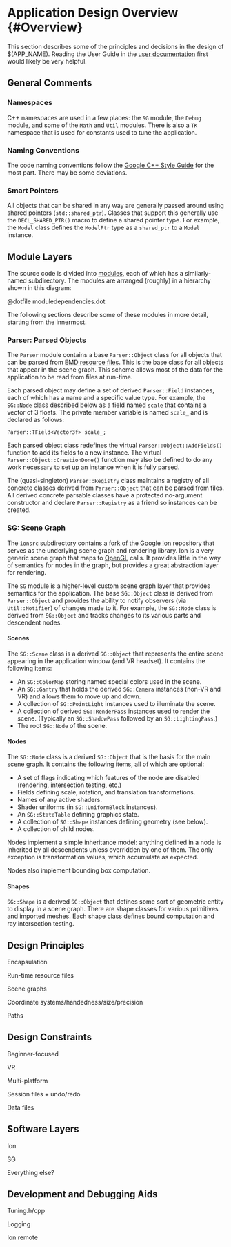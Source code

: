 # Application Design Overview {#Overview}

This section describes some of the principles and decisions in the design of
$(APP_NAME). Reading the User Guide in the [user
documentation](https://pss959.github.io/EasyMaker3D/latest) first
would likely be very helpful.

## General Comments

### Namespaces

C++ namespaces are used in a few places: the `SG` module, the `Debug` module,
and some of the `Math` and `Util` modules. There is also a `TK` namespace that
is used for constants used to tune the application.

### Naming Conventions

The code naming conventions follow the [Google C++ Style
Guide](https://google.github.io/styleguide/cppguide.html) for the most part.
There may be some deviations.

### Smart Pointers

All objects that can be shared in any way are generally passed around using
shared pointers (`std::shared_ptr`). Classes that support this generally use
the `DECL_SHARED_PTR()` macro to define a shared pointer type. For example, the
`Model` class defines the `ModelPtr` type as a `shared_ptr` to a `Model`
instance.

## Module Layers

The source code is divided into [modules](#Modules), each of which has a
similarly-named subdirectory. The modules are arranged (roughly) in a hierarchy
shown in this diagram:

@dotfile moduledependencies.dot

The following sections describe some of these modules in more detail, starting
from the innermost.

### Parser: Parsed Objects

The `Parser` module contains a base `Parser::Object` class for all objects that
can be parsed from [EMD resource files](#Resources). This is the base class for
all objects that appear in the scene graph. This scheme allows most of the data
for the application to be read from files at run-time.

Each parsed object may define a set of derived `Parser::Field` instances, each
of which has a name and a specific value type. For example, the `SG::Node`
class described below as a field named `scale` that contains a vector of 3
floats.  The private member variable is named `scale_` and is declared as
follows:

    Parser::TField<Vector3f> scale_;

Each parsed object class redefines the virtual `Parser::Object::AddFields()`
function to add its fields to a new instance. The virtual
`Parser::Object::CreationDone()` function may also be defined to do any work
necessary to set up an instance when it is fully parsed.

The (quasi-singleton) `Parser::Registry` class maintains a registry of all
concrete classes derived from `Parser::Object` that can be parsed from files.
All derived concrete parsable classes have a protected no-argument constructor
and declare `Parser::Registry` as a friend so instances can be created.

### SG: Scene Graph

The `ionsrc` subdirectory contains a fork of the [Google
Ion](https://github.com/google/ion) repository that serves as the underlying
scene graph and rendering library. Ion is a very generic scene graph that maps
to [OpenGL](https://www.opengl.org/) calls. It provides little in the way of
semantics for nodes in the graph, but provides a great abstraction layer for
rendering.

The `SG` module is a higher-level custom scene graph layer that provides
semantics for the application. The base `SG::Object` class is derived from
`Parser::Object` and provides the ability to notify observers (via
`Util::Notifier`) of changes made to it. For example, the `SG::Node` class is
derived from `SG::Object` and tracks changes to its various parts and
descendent nodes.

#### Scenes

The `SG::Scene` class is a derived `SG::Object` that represents the entire
scene appearing in the application window (and VR headset). It contains the
following items:

  - An `SG::ColorMap` storing named special colors used in the scene.
  - An `SG::Gantry` that holds the derived `SG::Camera` instances (non-VR and
    VR) and allows them to move up and down.
  - A collection of `SG::PointLight` instances used to illuminate the scene.
  - A collection of derived `SG::RenderPass` instances used to render the
    scene. (Typically an `SG::ShadowPass` followed by an `SG::LightingPass`.)
  - The root `SG::Node` of the scene.

#### Nodes

The `SG::Node` class is a derived `SG::Object` that is the basis for the main
scene graph. It contains the following items, all of which are optional:

  - A set of flags indicating which features of the node are disabled
    (rendering, intersection testing, etc.)
  - Fields defining scale, rotation, and translation transformations.
  - Names of any active shaders.
  - Shader uniforms (in `SG::UniformBlock` instances).
  - An `SG::StateTable` defining graphics state.
  - A collection of `SG::Shape` instances defining geometry (see below).
  - A collection of child nodes.
    
Nodes implement a simple inheritance model: anything defined in a node is
inherited by all descendents unless overridden by one of them. The only
exception is transformation values, which accumulate as expected.

Nodes also implement bounding box computation.

#### Shapes

`SG::Shape` is a derived `SG::Object` that defines some sort of geometric
entity to display in a scene graph. There are shape classes for various
primitives and imported meshes. Each shape class defines bound computation and
ray intersection testing.

## Design Principles

Encapsulation

Run-time resource files

Scene graphs

Coordinate systems/handedness/size/precision

Paths
## Design Constraints

Beginner-focused

VR

Multi-platform

Session files + undo/redo

Data files

## Software Layers

Ion

SG

Everything else?

## Development and Debugging Aids

Tuning.h/cpp

Logging

Ion remote
